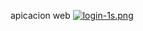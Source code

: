 apicacion web
[![login-1s.png](https://i.postimg.cc/RZTN8W64/login-1s.png)](https://postimg.cc/bZsySN9B)
